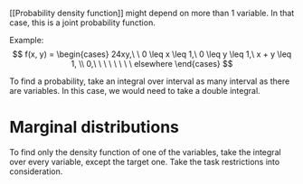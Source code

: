 [[Probability density function]] might depend on more than 1 variable. In that case, this is a joint probability function.

Example:
$$
f(x, y) =
\begin{cases}
24xy,\ \ 0 \leq x \leq 1,\ 0 \leq y \leq 1,\ x + y \leq 1, \\
0,\ \ \ \ \ \ \ \ elsewhere
\end{cases}
$$

To find a probability, take an integral over interval as many interval as there are variables. In this case, we would need to take a double integral.

# Marginal distributions
To find only the density function of one of the variables, take the integral over every variable, except the target one. Take the task restrictions into consideration.
